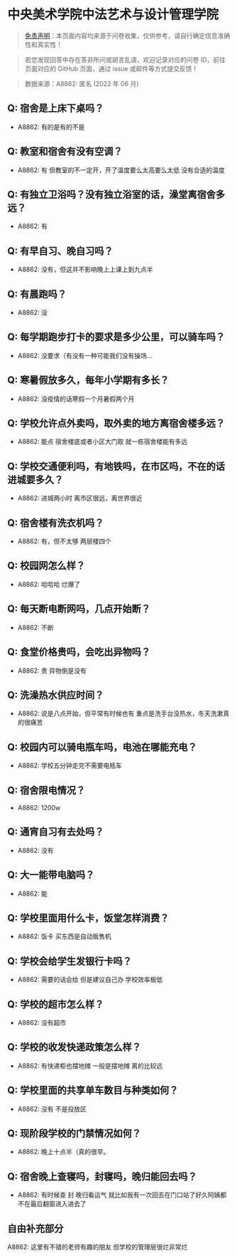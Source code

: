 # 中央美术学院中法艺术与设计管理学院

> [免责声明](https://colleges.chat/#_3)：本页面内容均来源于问卷收集，仅供参考，请自行确定信息准确性和真实性！

> 若您发现回答中存在答非所问或胡言乱语，欢迎记录对应的问卷 ID，前往页面对应的 GitHub 页面，通过 issue 或邮件等方式提交反馈！

> 数据来源：A8862: 匿名 (2022 年 06 月)

## Q: 宿舍是上床下桌吗？

- A8862: 有的是有的不是

## Q: 教室和宿舍有没有空调？

- A8862: 有 但教室的不一定开，开了温度要么太高要么太低 没有合适的温度

## Q: 有独立卫浴吗？没有独立浴室的话，澡堂离宿舍多远？

- A8862: 有

## Q: 有早自习、晚自习吗？

- A8862: 没有，但这并不影响晚上上课上到九点半

## Q: 有晨跑吗？

- A8862: 没

## Q: 每学期跑步打卡的要求是多少公里，可以骑车吗？

- A8862: 没要求（有没有一种可能我们没有操场…

## Q: 寒暑假放多久，每年小学期有多长？

- A8862: 没疫情的话寒假一个月暑假两个月

## Q: 学校允许点外卖吗，取外卖的地方离宿舍楼多远？

- A8862: 能点 宿舍楼底或者小区大门取 就一栋宿舍楼能有多远

## Q: 学校交通便利吗，有地铁吗，在市区吗，不在的话进城要多久？

- A8862: 进城两小时 离市区很远，离世界很近

## Q: 宿舍楼有洗衣机吗？

- A8862: 有，但不太够 两层楼四个

## Q: 校园网怎么样？

- A8862: 哈哈哈 烂爆了

## Q: 每天断电断网吗，几点开始断？

- A8862: 不断

## Q: 食堂价格贵吗，会吃出异物吗？

- A8862: 贵 异物倒是没有

## Q: 洗澡热水供应时间？

- A8862: 说是八点开始，但平常有时候也有 重点是洗手台没热水，冬天洗漱真的很痛苦

## Q: 校园内可以骑电瓶车吗，电池在哪能充电？

- A8862: 学校五分钟走完不需要电瓶车

## Q: 宿舍限电情况？

- A8862: 1200w

## Q: 通宵自习有去处吗？

- A8862: 没有

## Q: 大一能带电脑吗？

- A8862: 能

## Q: 学校里面用什么卡，饭堂怎样消费？

- A8862: 饭卡 买东西是自动贩售机

## Q: 学校会给学生发银行卡吗？

- A8862: 需要的话会给 但是建议自己办 学校效率极低

## Q: 学校的超市怎么样？

- A8862: 没有超市

## Q: 学校的收发快递政策怎么样？

- A8862: 有快递柜也摆地摊 一般是摆地摊 离的比较远

## Q: 学校里面的共享单车数目与种类如何？

- A8862: 没有 不是投放区

## Q: 现阶段学校的门禁情况如何？

- A8862: 晚上十点半（真的很早。

## Q: 宿舍晚上查寝吗，封寝吗，晚归能回去吗？

- A8862: 有时候查 封 晚归看运气 就比如我有一次回去在门口站了好久阿姨都不在最后翻窗进入进去了

## 自由补充部分

A8862: 这里有不错的老师有趣的朋友 但学校的管理层很烂非常烂